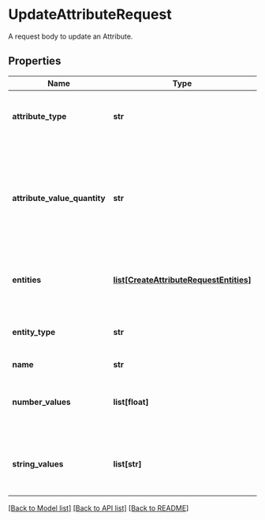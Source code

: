 # UpdateAttributeRequest

A request body to update an Attribute.
## Properties
Name | Type | Description | Notes
------------ | ------------- | ------------- | -------------
**attribute_type** | **str** | Denotes the data type of the attribute&#39;s values. | [optional] [default to 'string']
**attribute_value_quantity** | **str** | Defines whether or not this attribute can be used on the same entity many times (with different values). | [optional] [default to 'multi']
**entities** | [**list[CreateAttributeRequestEntities]**](CreateAttributeRequestEntities.md) | Entities that will be applied to this attribute | [optional] 
**entity_type** | **str** | Denotes the type of entity, driver or asset. | 
**name** | **str** | Name | [optional] 
**number_values** | **list[float]** | Number values that can be associated with this attribute | [optional] 
**string_values** | **list[str]** | String values that can be associated with this attribute | [optional] 

[[Back to Model list]](../README.md#documentation-for-models) [[Back to API list]](../README.md#documentation-for-api-endpoints) [[Back to README]](../README.md)



